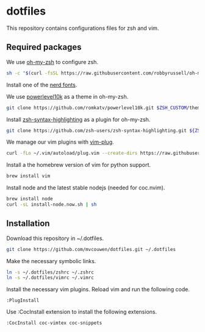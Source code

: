 # dotfiles

This repository contains configurations files for zsh and vim.

## Required packages

We use [oh-my-zsh](https://github.com/robbyrussell/oh-my-zsh) to configure zsh.

```sh
sh -c "$(curl -fsSL https://raw.githubusercontent.com/robbyrussell/oh-my-zsh/master/tools/install.sh)"
```

Install one of the [nerd fonts](https://nerdfonts.com).

We use [powerlevel10k](https://github.com/romkatv/powerlevel10k) as a theme in oh-my-zsh.
```sh
git clone https://github.com/romkatv/powerlevel10k.git $ZSH_CUSTOM/themes/powerlevel10k
```

Install [zsh-syntax-highlighting](https://github.com/zsh-users/zsh-syntax-highlighting) as a plugin for oh-my-zsh.
```sh
git clone https://github.com/zsh-users/zsh-syntax-highlighting.git ${ZSH_CUSTOM:-~/.oh-my-zsh/custom}/plugins/zsh-syntax-highlighting
```

We manage our vim plugins with [vim-plug](https://github.com/junegunn/vim-plug).
```sh
curl -fLo ~/.vim/autoload/plug.vim --create-dirs https://raw.githubusercontent.com/junegunn/vim-plug/master/plug.vim
```

Install a the homebrew version of vim for python support.
```sh
brew install vim
```

Install node and the latest stable nodejs (needed for coc.nvim).
```sh
brew install node
curl -sL install-node.now.sh | sh
```

## Installation

Download this repository in ~/.dotfiles.
```sh
git clone https://github.com/mvcouwen/dotfiles.git ~/.dotfiles
```

Make the necessary symbolic links.
```sh
ln -s ~/.dotfiles/zshrc ~/.zshrc
ln -s ~/.dotfiles/vimrc ~/.vimrc
```

Install the necessary vim plugins. Reload vim and run the following code.
```vim
:PlugInstall
```

Use :CocInstall extension to install the following extensions.
```vim
:CocInstall coc-vimtex coc-snippets
```

